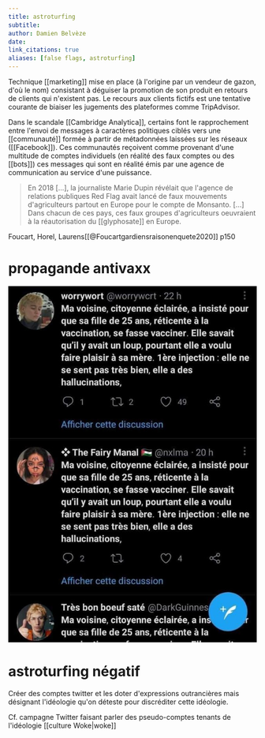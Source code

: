 ```yaml
---
title: astroturfing
subtitle:
author: Damien Belvèze
date: 
link_citations: true
aliases: [false flags, astroturfing]
---
```

Technique [[marketing]] mise en place (à l'origine par un vendeur de gazon, d'où le nom) consistant à déguiser la promotion de son produit en retours de clients qui n'existent pas. Le recours aux clients fictifs est une tentative courante de biaiser les jugements des plateformes comme TripAdvisor. 

Dans le scandale [[Cambridge Analytica]], certains font le rapprochement entre l'envoi de messages à caractères politiques ciblés vers une [[communauté]] formée à partir de métadonnées laissées sur les réseaux ([[Facebook]]). Ces communautés reçoivent comme provenant d'une multitude de comptes individuels (en réalité des faux comptes ou des [[bots]]) ces messages qui sont en réalité émis par une agence de communication au service d'une puissance. 

> En 2018 \[...\], la journaliste Marie Dupin révélait que l'agence de relations publiques Red Flag avait lancé de faux mouvements d'agriculteurs partout en Europe pour le compte de Monsanto. \[...\] Dans chacun de ces pays, ces faux groupes d'agriculteurs oeuvraient à la réautorisation du [[glyphosate]] en Europe.

Foucart, Horel, Laurens[[@Foucartgardiensraisonenquete2020]] p150

# propagande antivaxx

![astroturfing](images/astroturfing.jpeg)

# astroturfing négatif

Créer des comptes twitter et les doter d'expressions outrancières mais désignant l'idéologie qu'on déteste pour discréditer cette idéologie. 

Cf. campagne Twitter faisant parler des pseudo-comptes tenants de l'idéologie [[culture Woke|woke]]






